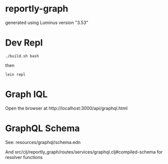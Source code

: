 # reportly-graph

generated using Luminus version "3.53"


# Dev Repl

`./build.sh bash`

then 

`lein repl`


# Graph IQL

Open the browser at http://localhost:3000/api/graphql.html


# GraphQL Schema

See: resources/graphql/schema.edn

And src/clj/reportly_graph/routes/services/graphql.clj#compiled-schema for resolver functions

